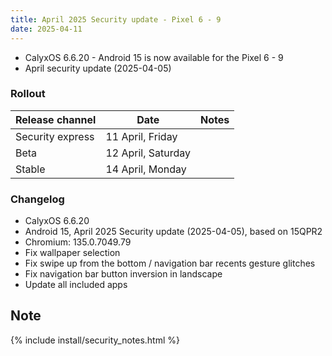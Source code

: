```yaml
---
title: April 2025 Security update - Pixel 6 - 9
date: 2025-04-11
---
```


* CalyxOS 6.6.20 - Android 15 is now available for the Pixel 6 - 9
* April security update (2025-04-05)

### Rollout

| Release channel  | Date   | Notes |
| ---------------- | ------ | ------ |
| Security express | 11 April, Friday |  |
| Beta | 12 April, Saturday |  |
| Stable | 14 April, Monday | |

### Changelog
* CalyxOS 6.6.20
* Android 15, April 2025 Security update (2025-04-05), based on 15QPR2
* Chromium: 135.0.7049.79
* Fix wallpaper selection
* Fix swipe up from the bottom / navigation bar recents gesture glitches
* Fix navigation bar button inversion in landscape
* Update all included apps

## Note

{% include install/security_notes.html %}
